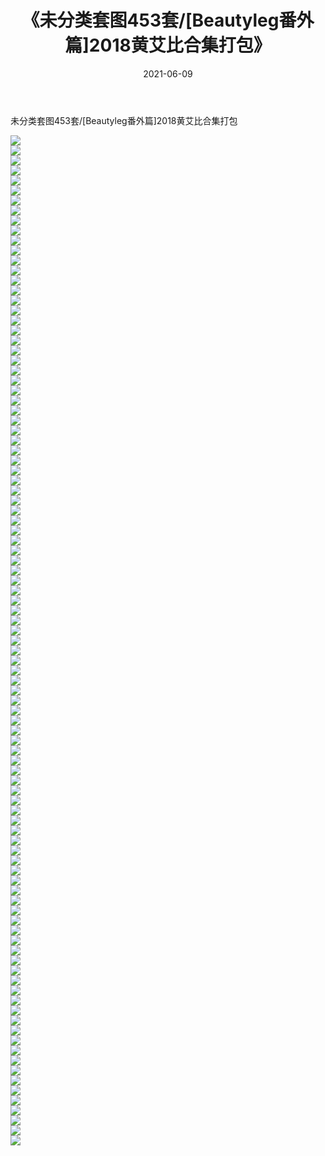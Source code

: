﻿---
layout: post
title:  《未分类套图453套/[Beautyleg番外篇]2018黄艾比合集打包》
date:   2021-06-09
img: http://img.660000.xyz/Sharelink/网络美图/2021/未分类套图453套/[Beautyleg番外篇]2018黄艾比合集打包/000.jpg
categories: [美女, 清纯, 唯美]
---

未分类套图453套/[Beautyleg番外篇]2018黄艾比合集打包

 ![](http://img.660000.xyz/Sharelink/网络美图/2021/未分类套图453套/[Beautyleg番外篇]2018黄艾比合集打包/001.jpg) <br>![](http://img.660000.xyz/Sharelink/网络美图/2021/未分类套图453套/[Beautyleg番外篇]2018黄艾比合集打包/002.jpg) <br>![](http://img.660000.xyz/Sharelink/网络美图/2021/未分类套图453套/[Beautyleg番外篇]2018黄艾比合集打包/003.jpg) <br>![](http://img.660000.xyz/Sharelink/网络美图/2021/未分类套图453套/[Beautyleg番外篇]2018黄艾比合集打包/004.jpg) <br>![](http://img.660000.xyz/Sharelink/网络美图/2021/未分类套图453套/[Beautyleg番外篇]2018黄艾比合集打包/005.jpg) <br>![](http://img.660000.xyz/Sharelink/网络美图/2021/未分类套图453套/[Beautyleg番外篇]2018黄艾比合集打包/006.jpg) <br>![](http://img.660000.xyz/Sharelink/网络美图/2021/未分类套图453套/[Beautyleg番外篇]2018黄艾比合集打包/007.jpg) <br>![](http://img.660000.xyz/Sharelink/网络美图/2021/未分类套图453套/[Beautyleg番外篇]2018黄艾比合集打包/008.jpg) <br>![](http://img.660000.xyz/Sharelink/网络美图/2021/未分类套图453套/[Beautyleg番外篇]2018黄艾比合集打包/009.jpg) <br>![](http://img.660000.xyz/Sharelink/网络美图/2021/未分类套图453套/[Beautyleg番外篇]2018黄艾比合集打包/010.jpg) <br>![](http://img.660000.xyz/Sharelink/网络美图/2021/未分类套图453套/[Beautyleg番外篇]2018黄艾比合集打包/011.jpg) <br>![](http://img.660000.xyz/Sharelink/网络美图/2021/未分类套图453套/[Beautyleg番外篇]2018黄艾比合集打包/012.jpg) <br>![](http://img.660000.xyz/Sharelink/网络美图/2021/未分类套图453套/[Beautyleg番外篇]2018黄艾比合集打包/013.jpg) <br>![](http://img.660000.xyz/Sharelink/网络美图/2021/未分类套图453套/[Beautyleg番外篇]2018黄艾比合集打包/014.jpg) <br>![](http://img.660000.xyz/Sharelink/网络美图/2021/未分类套图453套/[Beautyleg番外篇]2018黄艾比合集打包/015.jpg) <br>![](http://img.660000.xyz/Sharelink/网络美图/2021/未分类套图453套/[Beautyleg番外篇]2018黄艾比合集打包/016.jpg) <br>![](http://img.660000.xyz/Sharelink/网络美图/2021/未分类套图453套/[Beautyleg番外篇]2018黄艾比合集打包/017.jpg) <br>![](http://img.660000.xyz/Sharelink/网络美图/2021/未分类套图453套/[Beautyleg番外篇]2018黄艾比合集打包/018.jpg) <br>![](http://img.660000.xyz/Sharelink/网络美图/2021/未分类套图453套/[Beautyleg番外篇]2018黄艾比合集打包/019.jpg) <br>![](http://img.660000.xyz/Sharelink/网络美图/2021/未分类套图453套/[Beautyleg番外篇]2018黄艾比合集打包/020.jpg) <br>![](http://img.660000.xyz/Sharelink/网络美图/2021/未分类套图453套/[Beautyleg番外篇]2018黄艾比合集打包/021.jpg) <br>![](http://img.660000.xyz/Sharelink/网络美图/2021/未分类套图453套/[Beautyleg番外篇]2018黄艾比合集打包/022.jpg) <br>![](http://img.660000.xyz/Sharelink/网络美图/2021/未分类套图453套/[Beautyleg番外篇]2018黄艾比合集打包/023.jpg) <br>![](http://img.660000.xyz/Sharelink/网络美图/2021/未分类套图453套/[Beautyleg番外篇]2018黄艾比合集打包/024.jpg) <br>![](http://img.660000.xyz/Sharelink/网络美图/2021/未分类套图453套/[Beautyleg番外篇]2018黄艾比合集打包/025.jpg) <br>![](http://img.660000.xyz/Sharelink/网络美图/2021/未分类套图453套/[Beautyleg番外篇]2018黄艾比合集打包/026.jpg) <br>![](http://img.660000.xyz/Sharelink/网络美图/2021/未分类套图453套/[Beautyleg番外篇]2018黄艾比合集打包/027.jpg) <br>![](http://img.660000.xyz/Sharelink/网络美图/2021/未分类套图453套/[Beautyleg番外篇]2018黄艾比合集打包/028.jpg) <br>![](http://img.660000.xyz/Sharelink/网络美图/2021/未分类套图453套/[Beautyleg番外篇]2018黄艾比合集打包/029.jpg) <br>![](http://img.660000.xyz/Sharelink/网络美图/2021/未分类套图453套/[Beautyleg番外篇]2018黄艾比合集打包/030.jpg) <br>![](http://img.660000.xyz/Sharelink/网络美图/2021/未分类套图453套/[Beautyleg番外篇]2018黄艾比合集打包/031.jpg) <br>![](http://img.660000.xyz/Sharelink/网络美图/2021/未分类套图453套/[Beautyleg番外篇]2018黄艾比合集打包/032.jpg) <br>![](http://img.660000.xyz/Sharelink/网络美图/2021/未分类套图453套/[Beautyleg番外篇]2018黄艾比合集打包/033.jpg) <br>![](http://img.660000.xyz/Sharelink/网络美图/2021/未分类套图453套/[Beautyleg番外篇]2018黄艾比合集打包/034.jpg) <br>![](http://img.660000.xyz/Sharelink/网络美图/2021/未分类套图453套/[Beautyleg番外篇]2018黄艾比合集打包/035.jpg) <br>![](http://img.660000.xyz/Sharelink/网络美图/2021/未分类套图453套/[Beautyleg番外篇]2018黄艾比合集打包/036.jpg) <br>![](http://img.660000.xyz/Sharelink/网络美图/2021/未分类套图453套/[Beautyleg番外篇]2018黄艾比合集打包/037.jpg) <br>![](http://img.660000.xyz/Sharelink/网络美图/2021/未分类套图453套/[Beautyleg番外篇]2018黄艾比合集打包/038.jpg) <br>![](http://img.660000.xyz/Sharelink/网络美图/2021/未分类套图453套/[Beautyleg番外篇]2018黄艾比合集打包/039.jpg) <br>![](http://img.660000.xyz/Sharelink/网络美图/2021/未分类套图453套/[Beautyleg番外篇]2018黄艾比合集打包/040.jpg) <br>![](http://img.660000.xyz/Sharelink/网络美图/2021/未分类套图453套/[Beautyleg番外篇]2018黄艾比合集打包/041.jpg) <br>![](http://img.660000.xyz/Sharelink/网络美图/2021/未分类套图453套/[Beautyleg番外篇]2018黄艾比合集打包/042.jpg) <br>![](http://img.660000.xyz/Sharelink/网络美图/2021/未分类套图453套/[Beautyleg番外篇]2018黄艾比合集打包/043.jpg) <br>![](http://img.660000.xyz/Sharelink/网络美图/2021/未分类套图453套/[Beautyleg番外篇]2018黄艾比合集打包/044.jpg) <br>![](http://img.660000.xyz/Sharelink/网络美图/2021/未分类套图453套/[Beautyleg番外篇]2018黄艾比合集打包/045.jpg) <br>![](http://img.660000.xyz/Sharelink/网络美图/2021/未分类套图453套/[Beautyleg番外篇]2018黄艾比合集打包/046.jpg) <br>![](http://img.660000.xyz/Sharelink/网络美图/2021/未分类套图453套/[Beautyleg番外篇]2018黄艾比合集打包/047.jpg) <br>![](http://img.660000.xyz/Sharelink/网络美图/2021/未分类套图453套/[Beautyleg番外篇]2018黄艾比合集打包/048.jpg) <br>![](http://img.660000.xyz/Sharelink/网络美图/2021/未分类套图453套/[Beautyleg番外篇]2018黄艾比合集打包/049.jpg) <br>![](http://img.660000.xyz/Sharelink/网络美图/2021/未分类套图453套/[Beautyleg番外篇]2018黄艾比合集打包/050.jpg) <br>![](http://img.660000.xyz/Sharelink/网络美图/2021/未分类套图453套/[Beautyleg番外篇]2018黄艾比合集打包/051.jpg) <br>![](http://img.660000.xyz/Sharelink/网络美图/2021/未分类套图453套/[Beautyleg番外篇]2018黄艾比合集打包/052.jpg) <br>![](http://img.660000.xyz/Sharelink/网络美图/2021/未分类套图453套/[Beautyleg番外篇]2018黄艾比合集打包/053.jpg) <br>![](http://img.660000.xyz/Sharelink/网络美图/2021/未分类套图453套/[Beautyleg番外篇]2018黄艾比合集打包/054.jpg) <br>![](http://img.660000.xyz/Sharelink/网络美图/2021/未分类套图453套/[Beautyleg番外篇]2018黄艾比合集打包/055.jpg) <br>![](http://img.660000.xyz/Sharelink/网络美图/2021/未分类套图453套/[Beautyleg番外篇]2018黄艾比合集打包/056.jpg) <br>![](http://img.660000.xyz/Sharelink/网络美图/2021/未分类套图453套/[Beautyleg番外篇]2018黄艾比合集打包/057.jpg) <br>![](http://img.660000.xyz/Sharelink/网络美图/2021/未分类套图453套/[Beautyleg番外篇]2018黄艾比合集打包/058.jpg) <br>![](http://img.660000.xyz/Sharelink/网络美图/2021/未分类套图453套/[Beautyleg番外篇]2018黄艾比合集打包/059.jpg) <br>![](http://img.660000.xyz/Sharelink/网络美图/2021/未分类套图453套/[Beautyleg番外篇]2018黄艾比合集打包/060.jpg) <br>![](http://img.660000.xyz/Sharelink/网络美图/2021/未分类套图453套/[Beautyleg番外篇]2018黄艾比合集打包/061.jpg) <br>![](http://img.660000.xyz/Sharelink/网络美图/2021/未分类套图453套/[Beautyleg番外篇]2018黄艾比合集打包/062.jpg) <br>![](http://img.660000.xyz/Sharelink/网络美图/2021/未分类套图453套/[Beautyleg番外篇]2018黄艾比合集打包/063.jpg) <br>![](http://img.660000.xyz/Sharelink/网络美图/2021/未分类套图453套/[Beautyleg番外篇]2018黄艾比合集打包/064.jpg) <br>![](http://img.660000.xyz/Sharelink/网络美图/2021/未分类套图453套/[Beautyleg番外篇]2018黄艾比合集打包/065.jpg) <br>![](http://img.660000.xyz/Sharelink/网络美图/2021/未分类套图453套/[Beautyleg番外篇]2018黄艾比合集打包/066.jpg) <br>![](http://img.660000.xyz/Sharelink/网络美图/2021/未分类套图453套/[Beautyleg番外篇]2018黄艾比合集打包/067.jpg) <br>![](http://img.660000.xyz/Sharelink/网络美图/2021/未分类套图453套/[Beautyleg番外篇]2018黄艾比合集打包/068.jpg) <br>![](http://img.660000.xyz/Sharelink/网络美图/2021/未分类套图453套/[Beautyleg番外篇]2018黄艾比合集打包/069.jpg) <br>![](http://img.660000.xyz/Sharelink/网络美图/2021/未分类套图453套/[Beautyleg番外篇]2018黄艾比合集打包/070.jpg) <br>![](http://img.660000.xyz/Sharelink/网络美图/2021/未分类套图453套/[Beautyleg番外篇]2018黄艾比合集打包/071.jpg) <br>![](http://img.660000.xyz/Sharelink/网络美图/2021/未分类套图453套/[Beautyleg番外篇]2018黄艾比合集打包/072.jpg) <br>![](http://img.660000.xyz/Sharelink/网络美图/2021/未分类套图453套/[Beautyleg番外篇]2018黄艾比合集打包/073.jpg) <br>![](http://img.660000.xyz/Sharelink/网络美图/2021/未分类套图453套/[Beautyleg番外篇]2018黄艾比合集打包/074.jpg) <br>![](http://img.660000.xyz/Sharelink/网络美图/2021/未分类套图453套/[Beautyleg番外篇]2018黄艾比合集打包/075.jpg) <br>![](http://img.660000.xyz/Sharelink/网络美图/2021/未分类套图453套/[Beautyleg番外篇]2018黄艾比合集打包/076.jpg) <br>![](http://img.660000.xyz/Sharelink/网络美图/2021/未分类套图453套/[Beautyleg番外篇]2018黄艾比合集打包/077.jpg) <br>![](http://img.660000.xyz/Sharelink/网络美图/2021/未分类套图453套/[Beautyleg番外篇]2018黄艾比合集打包/078.jpg) <br>![](http://img.660000.xyz/Sharelink/网络美图/2021/未分类套图453套/[Beautyleg番外篇]2018黄艾比合集打包/079.jpg) <br>![](http://img.660000.xyz/Sharelink/网络美图/2021/未分类套图453套/[Beautyleg番外篇]2018黄艾比合集打包/080.jpg) <br>![](http://img.660000.xyz/Sharelink/网络美图/2021/未分类套图453套/[Beautyleg番外篇]2018黄艾比合集打包/081.jpg) <br>![](http://img.660000.xyz/Sharelink/网络美图/2021/未分类套图453套/[Beautyleg番外篇]2018黄艾比合集打包/082.jpg) <br>![](http://img.660000.xyz/Sharelink/网络美图/2021/未分类套图453套/[Beautyleg番外篇]2018黄艾比合集打包/083.jpg) <br>![](http://img.660000.xyz/Sharelink/网络美图/2021/未分类套图453套/[Beautyleg番外篇]2018黄艾比合集打包/084.jpg) <br>![](http://img.660000.xyz/Sharelink/网络美图/2021/未分类套图453套/[Beautyleg番外篇]2018黄艾比合集打包/085.jpg) <br>![](http://img.660000.xyz/Sharelink/网络美图/2021/未分类套图453套/[Beautyleg番外篇]2018黄艾比合集打包/086.jpg) <br>![](http://img.660000.xyz/Sharelink/网络美图/2021/未分类套图453套/[Beautyleg番外篇]2018黄艾比合集打包/087.jpg) <br>![](http://img.660000.xyz/Sharelink/网络美图/2021/未分类套图453套/[Beautyleg番外篇]2018黄艾比合集打包/088.jpg) <br>![](http://img.660000.xyz/Sharelink/网络美图/2021/未分类套图453套/[Beautyleg番外篇]2018黄艾比合集打包/089.jpg) <br>![](http://img.660000.xyz/Sharelink/网络美图/2021/未分类套图453套/[Beautyleg番外篇]2018黄艾比合集打包/090.jpg) <br>![](http://img.660000.xyz/Sharelink/网络美图/2021/未分类套图453套/[Beautyleg番外篇]2018黄艾比合集打包/091.jpg) <br>![](http://img.660000.xyz/Sharelink/网络美图/2021/未分类套图453套/[Beautyleg番外篇]2018黄艾比合集打包/092.jpg) <br>![](http://img.660000.xyz/Sharelink/网络美图/2021/未分类套图453套/[Beautyleg番外篇]2018黄艾比合集打包/093.jpg) <br>![](http://img.660000.xyz/Sharelink/网络美图/2021/未分类套图453套/[Beautyleg番外篇]2018黄艾比合集打包/094.jpg) <br>![](http://img.660000.xyz/Sharelink/网络美图/2021/未分类套图453套/[Beautyleg番外篇]2018黄艾比合集打包/095.jpg) <br>![](http://img.660000.xyz/Sharelink/网络美图/2021/未分类套图453套/[Beautyleg番外篇]2018黄艾比合集打包/096.jpg) <br>![](http://img.660000.xyz/Sharelink/网络美图/2021/未分类套图453套/[Beautyleg番外篇]2018黄艾比合集打包/097.jpg) <br>![](http://img.660000.xyz/Sharelink/网络美图/2021/未分类套图453套/[Beautyleg番外篇]2018黄艾比合集打包/098.jpg) <br>![](http://img.660000.xyz/Sharelink/网络美图/2021/未分类套图453套/[Beautyleg番外篇]2018黄艾比合集打包/099.jpg) <br>![](http://img.660000.xyz/Sharelink/网络美图/2021/未分类套图453套/[Beautyleg番外篇]2018黄艾比合集打包/100.jpg) <br>![](http://img.660000.xyz/Sharelink/网络美图/2021/未分类套图453套/[Beautyleg番外篇]2018黄艾比合集打包/101.jpg) <br>